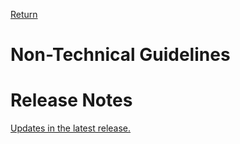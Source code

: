 [Return](../../index.md)

# Non-Technical Guidelines
# Release Notes
[Updates in the latest release.](../documents/ReleaseNoteClinGuidENG.md)